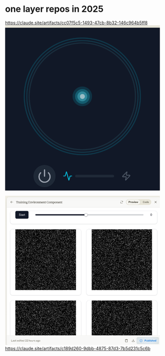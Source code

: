 # one layer repos in 2025
https://claude.site/artifacts/cc07f5c5-1493-47cb-8b32-146c964b5ff8
![alt text](./image.png)

![alt text](./image-1.png)
https://claude.site/artifacts/c189d260-9dbb-4875-87d3-7b5d231c5c6b

